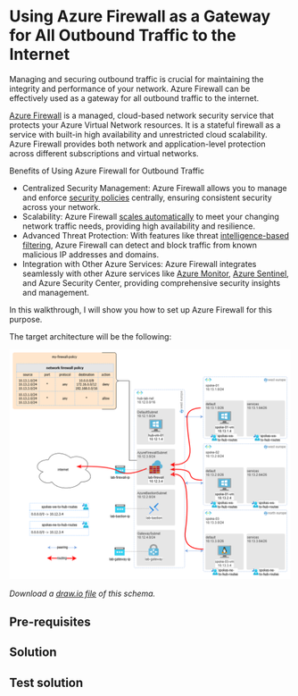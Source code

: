 # Using Azure Firewall as a Gateway for All Outbound Traffic to the Internet

Managing and securing outbound traffic is crucial for maintaining the integrity and performance of your network. Azure Firewall can be effectively used as a gateway for all outbound traffic to the internet. 

[Azure Firewall](https://learn.microsoft.com/en-us/azure/firewall/overview) is a managed, cloud-based network security service that protects your Azure Virtual Network resources. It is a stateful firewall as a service with built-in high availability and unrestricted cloud scalability. Azure Firewall provides both network and application-level protection across different subscriptions and virtual networks.

Benefits of Using Azure Firewall for Outbound Traffic

* Centralized Security Management: Azure Firewall allows you to manage and enforce [security policies](https://learn.microsoft.com/en-us/azure/firewall/policy-rule-sets) centrally, ensuring consistent security across your network.
* Scalability: Azure Firewall [scales automatically](https://learn.microsoft.com/en-us/azure/firewall/firewall-performance) to meet your changing network traffic needs, providing high availability and resilience.
* Advanced Threat Protection: With features like threat [intelligence-based filtering](https://learn.microsoft.com/en-us/azure/firewall/threat-intel), Azure Firewall can detect and block traffic from known malicious IP addresses and domains.
* Integration with Other Azure Services: Azure Firewall integrates seamlessly with other Azure services like [Azure Monitor](https://learn.microsoft.com/en-us/azure/azure-monitor/fundamentals/overview), [Azure Sentinel](https://learn.microsoft.com/en-us/azure/sentinel/overview), and Azure Security Center, providing comprehensive security insights and management.

In this walkthrough, I will show you how to set up Azure Firewall for this purpose.

The target architecture will be the following:

![Azure Firewall as a Gateway for ll outbound Traffic to the Internet](../images/outbound-traffic-internet-firewall.png)

_Download a [draw.io file](../images/outbound-traffic-internet-firewall.drawio) of this schema._

## Pre-requisites


## Solution

## Test solution